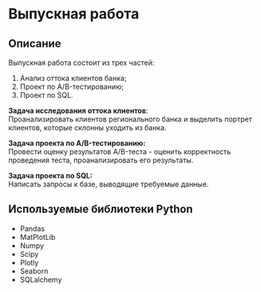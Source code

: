 # Выпускная работа

## Описание
Выпускная работа состоит из трех частей:
1. Анализ оттока клиентов банка;
2. Проект по А/B-тестированию;
3. Проект по SQL.

**Задача исследования оттока клиентов**:<br>
Проанализировать клиентов регионального банка и выделить портрет клиентов, которые склонны уходить из банка.

**Задача проекта по А/B-тестированию:**<br>
Провести оценку результатов A/B-теста - оценить корректность проведения теста, проанализировать его результаты.

**Задача проекта по SQL:**<br>
Написать запросы к базе, выводящие требуемые данные.

## Используемые библиотеки Python
* Pandas
* MatPlotLib
* Numpy
* Scipy
* Plotly
* Seaborn
* SQLalchemy

